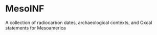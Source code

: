 # MesoINF
 A collection of radiocarbon dates, archaeological contexts, and Oxcal statements for Mesoamerica
